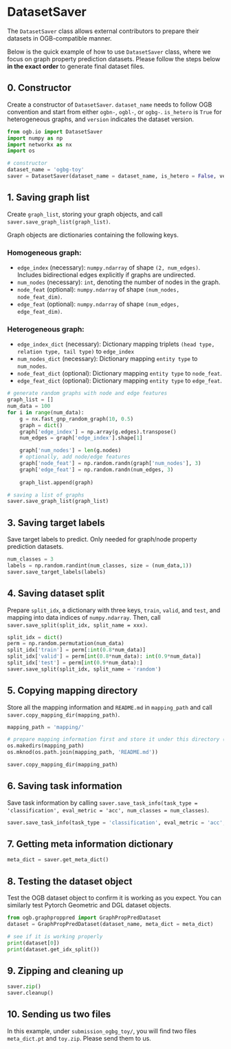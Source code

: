 # DatasetSaver

The `DatasetSaver` class allows external contributors to prepare their datasets in OGB-compatible manner.

Below is the quick example of how to use `DatasetSaver` class, where we focus on graph property prediction datasets.
Please follow the steps below **in the exact order** to generate final dataset files.

## 0. Constructor
Create a constructor of `DatasetSaver`. `dataset_name` needs to follow OGB convention and start from either `ogbn-`, `ogbl-`, or `ogbg-`. `is_hetero` is `True` for heterogeneous graphs, and `version` indicates the dataset version.
```python
from ogb.io import DatasetSaver
import numpy as np
import networkx as nx
import os

# constructor
dataset_name = 'ogbg-toy'
saver = DatasetSaver(dataset_name = dataset_name, is_hetero = False, version = 1)
```

## 1. Saving graph list

Create `graph_list`, storing your graph objects, and call `saver.save_graph_list(graph_list)`. 

Graph objects are dictionaries containing the following keys.
### Homogeneous graph:
- `edge_index` (necessary): `numpy.ndarray` of shape `(2, num_edges)`. Includes bidirectional edges explicitly if graphs are undirected.
- `num_nodes` (necessary): `int`, denoting the number of nodes in the graph.
- `node_feat` (optional): `numpy.ndarray` of shape `(num_nodes, node_feat_dim)`.
- `edge_feat` (optional): `numpy.ndarray` of shape `(num_edges, edge_feat_dim)`. 

### Heterogeneous graph:
- `edge_index_dict` (necessary): Dictionary mapping triplets `(head type, relation type, tail type)` to `edge_index`
- `num_nodes_dict` (necessary): Dictionary mapping `entity type` to `num_nodes`.
- `node_feat_dict` (optional): Dictionary mapping `entity type` to `node_feat`.
- `edge_feat_dict` (optional): Dictionary mapping `entity type` to `edge_feat`.

```python
# generate random graphs with node and edge features
graph_list = []
num_data = 100
for i in range(num_data):
    g = nx.fast_gnp_random_graph(10, 0.5)
    graph = dict()
    graph['edge_index'] = np.array(g.edges).transpose() 
    num_edges = graph['edge_index'].shape[1]

    graph['num_nodes'] = len(g.nodes)
    # optionally, add node/edge features
    graph['node_feat'] = np.random.randn(graph['num_nodes'], 3)
    graph['edge_feat'] = np.random.randn(num_edges, 3) 
    
    graph_list.append(graph)

# saving a list of graphs
saver.save_graph_list(graph_list)
```

## 3. Saving target labels
Save target labels to predict. Only needed for graph/node property prediction datasets.
```python
num_classes = 3
labels = np.random.randint(num_classes, size = (num_data,1))
saver.save_target_labels(labels)
```

## 4. Saving dataset split
Prepare `split_idx`, a dictionary with three keys, `train`, `valid`, and `test`, and mapping into data indices of `numpy.ndarray`. Then, call `saver.save_split(split_idx, split_name = xxx)`.
```python
split_idx = dict()
perm = np.random.permutation(num_data)
split_idx['train'] = perm[:int(0.8*num_data)]
split_idx['valid'] = perm[int(0.8*num_data): int(0.9*num_data)]
split_idx['test'] = perm[int(0.9*num_data):]
saver.save_split(split_idx, split_name = 'random')
```

## 5. Copying mapping directory
Store all the mapping information and `README.md` in `mapping_path` and call `saver.copy_mapping_dir(mapping_path)`.

```python
mapping_path = 'mapping/'

# prepare mapping information first and store it under this directory (empty below).
os.makedirs(mapping_path)
os.mknod(os.path.join(mapping_path, 'README.md'))

saver.copy_mapping_dir(mapping_path)
```

## 6. Saving task information
Save task information by calling `saver.save_task_info(task_type = 'classification', eval_metric = 'acc', num_classes = num_classes)`.
```python
saver.save_task_info(task_type = 'classification', eval_metric = 'acc', num_classes = num_classes)
```
 
## 7. Getting meta information dictionary
```python
meta_dict = saver.get_meta_dict()
```

## 8. Testing the dataset object
Test the OGB dataset object to confirm it is working as you expect. You can similarly test Pytorch Geometric and DGL dataset objects.
```python
from ogb.graphproppred import GraphPropPredDataset
dataset = GraphPropPredDataset(dataset_name, meta_dict = meta_dict)

# see if it is working properly
print(dataset[0])
print(dataset.get_idx_split())
```

## 9. Zipping and cleaning up
```python
saver.zip()
saver.cleanup()
```

## 10. Sending us two files
In this example, under `submission_ogbg_toy/`, you will find two files `meta_dict.pt` and `toy.zip`. Please send them to us.
